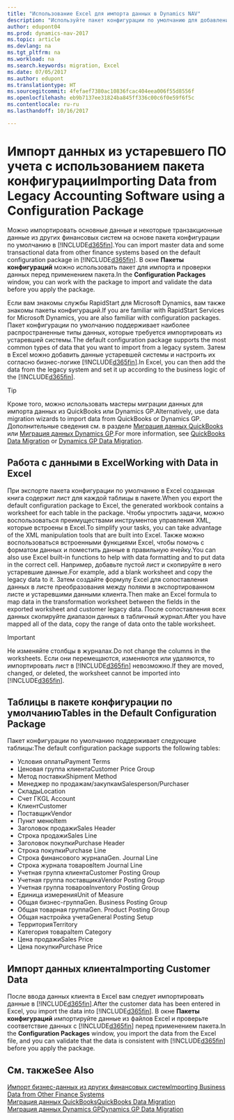 ```yaml
---
title: "Использование Excel для импорта данных в Dynamics NAV"
description: "Используйте пакет конфигурации по умолчанию для добавления данных в Excel и импорта данных обратно в Dynamics NAV."
author: edupont04
ms.prod: dynamics-nav-2017
ms.topic: article
ms.devlang: na
ms.tgt_pltfrm: na
ms.workload: na
ms.search.keywords: migration, Excel
ms.date: 07/05/2017
ms.author: edupont
ms.translationtype: HT
ms.sourcegitcommit: 4fefaef7380ac10836fcac404eea006f55d8556f
ms.openlocfilehash: eb9b7137ee31824ba845ff336c00c6f0e59f6f5c
ms.contentlocale: ru-ru
ms.lasthandoff: 10/16/2017

---
```

# <a name="importing-data-from-legacy-accounting-software-using-a-configuration-package"></a><span data-ttu-id="7e2de-103">Импорт данных из устаревшего ПО учета с использованием пакета конфигурации</span><span class="sxs-lookup"><span data-stu-id="7e2de-103">Importing Data from Legacy Accounting Software using a Configuration Package</span></span>
<span data-ttu-id="7e2de-104">Можно импортировать основные данные и некоторые транзакционные данные из других финансовых систем на основе пакета конфигурации по умолчанию в [!INCLUDE[d365fin](includes/d365fin_md.md)].</span><span class="sxs-lookup"><span data-stu-id="7e2de-104">You can import master data and some transactional data from other finance systems based on the default configuration package in [!INCLUDE[d365fin](includes/d365fin_md.md)].</span></span> <span data-ttu-id="7e2de-105">В окне **Пакеты конфигураций** можно использовать пакет для импорта и проверки данных перед применением пакета.</span><span class="sxs-lookup"><span data-stu-id="7e2de-105">In the **Configuration Packages** window, you can work with the package to import and validate the data before you apply the package.</span></span>  

<span data-ttu-id="7e2de-106">Если вам знакомы службы RapidStart для Microsoft Dynamics, вам также знакомы пакеты конфигураций.</span><span class="sxs-lookup"><span data-stu-id="7e2de-106">If you are familiar with RapidStart Services for Microsoft Dynamics, you are also familiar with configuration packages.</span></span> <span data-ttu-id="7e2de-107">Пакет конфигурации по умолчанию поддерживает наиболее распространенные типы данных, которые требуется импортировать из устаревшей системы.</span><span class="sxs-lookup"><span data-stu-id="7e2de-107">The default configuration package supports the most common types of data that you want to import from a legacy system.</span></span> <span data-ttu-id="7e2de-108">Затем в Excel можно добавить данные устаревшей системы и настроить их согласно бизнес-логике [!INCLUDE[d365fin](includes/d365fin_md.md)].</span><span class="sxs-lookup"><span data-stu-id="7e2de-108">In Excel, you can then add the data from the legacy system and set it up according to the business logic of the [!INCLUDE[d365fin](includes/d365fin_md.md)].</span></span>  

> [!TIP]  
>   <span data-ttu-id="7e2de-109">Кроме того, можно использовать мастеры миграции данных для импорта данных из QuickBooks или Dynamics GP.</span><span class="sxs-lookup"><span data-stu-id="7e2de-109">Alternatively, use data migration wizards to import data from QuickBooks or Dynamics GP.</span></span> <span data-ttu-id="7e2de-110">Дополнительные сведения см. в разделе [Миграция данных QuickBooks](ui-extensions-quickbooks-data-migration.md) или [Миграция данных Dynamics GP](ui-extensions-dynamicsgp-data-migration.md).</span><span class="sxs-lookup"><span data-stu-id="7e2de-110">For more information, see [QuickBooks Data Migration](ui-extensions-quickbooks-data-migration.md) or [Dynamics GP Data Migration](ui-extensions-dynamicsgp-data-migration.md).</span></span>  

## <a name="working-with-data-in-excel"></a><span data-ttu-id="7e2de-111">Работа с данными в Excel</span><span class="sxs-lookup"><span data-stu-id="7e2de-111">Working with Data in Excel</span></span>
<span data-ttu-id="7e2de-112">При экспорте пакета конфигурации по умолчанию в Excel созданная книга содержит лист для каждой таблицы в пакете.</span><span class="sxs-lookup"><span data-stu-id="7e2de-112">When you export the default configuration package to Excel, the generated workbook contains a worksheet for each table in the package.</span></span> <span data-ttu-id="7e2de-113">Чтобы упростить задачи, можно воспользоваться преимуществами инструментов управления XML, которые встроены в Excel.</span><span class="sxs-lookup"><span data-stu-id="7e2de-113">To simplify your tasks, you can take advantage of the XML manipulation tools that are built into Excel.</span></span> <span data-ttu-id="7e2de-114">Также можно воспользоваться встроенными функциями Excel, чтобы помочь с форматом данных и поместить данные в правильную ячейку.</span><span class="sxs-lookup"><span data-stu-id="7e2de-114">You can also use Excel built-in functions to help with data formatting and to put data in the correct cell.</span></span> <span data-ttu-id="7e2de-115">Например, добавьте пустой лист и скопируйте в него устаревшие данные.</span><span class="sxs-lookup"><span data-stu-id="7e2de-115">For example, add a blank worksheet and copy the legacy data to it.</span></span> <span data-ttu-id="7e2de-116">Затем создайте формулу Excel для сопоставления данных в листе преобразования между полями в экспортированном листе и устаревшими данными клиента.</span><span class="sxs-lookup"><span data-stu-id="7e2de-116">Then make an Excel formula to map data in the transformation worksheet between the fields in the exported worksheet and customer legacy data.</span></span> <span data-ttu-id="7e2de-117">После сопоставления всех данных скопируйте диапазон данных в табличный журнал.</span><span class="sxs-lookup"><span data-stu-id="7e2de-117">After you have mapped all of the data, copy the range of data onto the table worksheet.</span></span>  

> [!IMPORTANT]  
>  <span data-ttu-id="7e2de-118">Не изменяйте столбцы в журналах.</span><span class="sxs-lookup"><span data-stu-id="7e2de-118">Do not change the columns in the worksheets.</span></span> <span data-ttu-id="7e2de-119">Если они перемещаются, изменяются или удаляются, то импортировать лист в [!INCLUDE[d365fin](includes/d365fin_md.md)] невозможно.</span><span class="sxs-lookup"><span data-stu-id="7e2de-119">If they are moved, changed, or deleted, the worksheet cannot be imported into [!INCLUDE[d365fin](includes/d365fin_md.md)].</span></span>

## <a name="tables-in-the-default-configuration-package"></a><span data-ttu-id="7e2de-120">Таблицы в пакете конфигурации по умолчанию</span><span class="sxs-lookup"><span data-stu-id="7e2de-120">Tables in the Default Configuration Package</span></span>
<span data-ttu-id="7e2de-121">Пакет конфигурации по умолчанию поддерживает следующие таблицы:</span><span class="sxs-lookup"><span data-stu-id="7e2de-121">The default configuration package supports the following tables:</span></span>

-   <span data-ttu-id="7e2de-122">Условия оплаты</span><span class="sxs-lookup"><span data-stu-id="7e2de-122">Payment Terms</span></span>
-   <span data-ttu-id="7e2de-123">Ценовая группа клиента</span><span class="sxs-lookup"><span data-stu-id="7e2de-123">Customer Price Group</span></span>
-   <span data-ttu-id="7e2de-124">Метод поставки</span><span class="sxs-lookup"><span data-stu-id="7e2de-124">Shipment Method</span></span>
-   <span data-ttu-id="7e2de-125">Менеджер по продажам/закупкам</span><span class="sxs-lookup"><span data-stu-id="7e2de-125">Salesperson/Purchaser</span></span>
-   <span data-ttu-id="7e2de-126">Склады</span><span class="sxs-lookup"><span data-stu-id="7e2de-126">Location</span></span>
-   <span data-ttu-id="7e2de-127">Счет ГК</span><span class="sxs-lookup"><span data-stu-id="7e2de-127">GL Account</span></span>
-   <span data-ttu-id="7e2de-128">Клиент</span><span class="sxs-lookup"><span data-stu-id="7e2de-128">Customer</span></span>
-   <span data-ttu-id="7e2de-129">Поставщик</span><span class="sxs-lookup"><span data-stu-id="7e2de-129">Vendor</span></span>
-   <span data-ttu-id="7e2de-130">Пункт меню</span><span class="sxs-lookup"><span data-stu-id="7e2de-130">Item</span></span>
-   <span data-ttu-id="7e2de-131">Заголовок продажи</span><span class="sxs-lookup"><span data-stu-id="7e2de-131">Sales Header</span></span>
-   <span data-ttu-id="7e2de-132">Строка продажи</span><span class="sxs-lookup"><span data-stu-id="7e2de-132">Sales Line</span></span>
-   <span data-ttu-id="7e2de-133">Заголовок покупки</span><span class="sxs-lookup"><span data-stu-id="7e2de-133">Purchase Header</span></span>
-   <span data-ttu-id="7e2de-134">Строка покупки</span><span class="sxs-lookup"><span data-stu-id="7e2de-134">Purchase Line</span></span>
-   <span data-ttu-id="7e2de-135">Строка финансового журнала</span><span class="sxs-lookup"><span data-stu-id="7e2de-135">Gen. Journal Line</span></span>
-   <span data-ttu-id="7e2de-136">Строка журнала товаров</span><span class="sxs-lookup"><span data-stu-id="7e2de-136">Item Journal Line</span></span>
-   <span data-ttu-id="7e2de-137">Учетная группа клиента</span><span class="sxs-lookup"><span data-stu-id="7e2de-137">Customer Posting Group</span></span>
-   <span data-ttu-id="7e2de-138">Учетная группа поставщика</span><span class="sxs-lookup"><span data-stu-id="7e2de-138">Vendor Posting Group</span></span>
-   <span data-ttu-id="7e2de-139">Учетная группа товаров</span><span class="sxs-lookup"><span data-stu-id="7e2de-139">Inventory Posting Group</span></span>
-   <span data-ttu-id="7e2de-140">Единица измерения</span><span class="sxs-lookup"><span data-stu-id="7e2de-140">Unit of Measure</span></span>
-   <span data-ttu-id="7e2de-141">Общая бизнес-группа</span><span class="sxs-lookup"><span data-stu-id="7e2de-141">Gen. Business Posting Group</span></span>
-   <span data-ttu-id="7e2de-142">Общая товарная группа</span><span class="sxs-lookup"><span data-stu-id="7e2de-142">Gen. Product Posting Group</span></span>
-   <span data-ttu-id="7e2de-143">Общая настройка учета</span><span class="sxs-lookup"><span data-stu-id="7e2de-143">General Posting Setup</span></span>
-   <span data-ttu-id="7e2de-144">Территория</span><span class="sxs-lookup"><span data-stu-id="7e2de-144">Territory</span></span>
-   <span data-ttu-id="7e2de-145">Категория товара</span><span class="sxs-lookup"><span data-stu-id="7e2de-145">Item Category</span></span>
-   <span data-ttu-id="7e2de-146">Цена продажи</span><span class="sxs-lookup"><span data-stu-id="7e2de-146">Sales Price</span></span>
-   <span data-ttu-id="7e2de-147">Цена покупки</span><span class="sxs-lookup"><span data-stu-id="7e2de-147">Purchase Price</span></span>

## <a name="importing-customer-data"></a><span data-ttu-id="7e2de-148">Импорт данных клиента</span><span class="sxs-lookup"><span data-stu-id="7e2de-148">Importing Customer Data</span></span>
<span data-ttu-id="7e2de-149">После ввода данных клиента в Excel вам следует импортировать данные в [!INCLUDE[d365fin](includes/d365fin_md.md)].</span><span class="sxs-lookup"><span data-stu-id="7e2de-149">After the customer data has been entered in Excel, you import the data into [!INCLUDE[d365fin](includes/d365fin_md.md)].</span></span> <span data-ttu-id="7e2de-150">В окне **Пакеты конфигураций** импортируйте данные из файлов Excel и проверьте соответствие данных с [!INCLUDE[d365fin](includes/d365fin_md.md)] перед применением пакета.</span><span class="sxs-lookup"><span data-stu-id="7e2de-150">In the **Configuration Packages** window, you import the data from the Excel file, and you can validate that the data is consistent with [!INCLUDE[d365fin](includes/d365fin_md.md)] before you apply the package.</span></span>

## <a name="see-also"></a><span data-ttu-id="7e2de-151">См. также</span><span class="sxs-lookup"><span data-stu-id="7e2de-151">See Also</span></span>
[<span data-ttu-id="7e2de-152">Импорт бизнес-данных из других финансовых систем</span><span class="sxs-lookup"><span data-stu-id="7e2de-152">Importing Business Data from Other Finance Systems</span></span>](upload-data.md)  
[<span data-ttu-id="7e2de-153">Миграция данных QuickBooks</span><span class="sxs-lookup"><span data-stu-id="7e2de-153">QuickBooks Data Migration</span></span>](ui-extensions-quickbooks-data-migration.md)  
[<span data-ttu-id="7e2de-154">Миграция данных Dynamics GP</span><span class="sxs-lookup"><span data-stu-id="7e2de-154">Dynamics GP Data Migration</span></span>](ui-extensions-dynamicsgp-data-migration.md)

